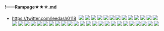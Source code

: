 #### !——Rampage★★☆.md
- https://twitter.com/leedash0118
![]()
![](https://pbs.twimg.com/media/EG4fu1SUEAA2KKv?format=jpg&name=4096x4096)
![](https://pbs.twimg.com/media/EGuXT6ZUEAAJxRD?format=jpg&name=4096x4096)
![](https://pbs.twimg.com/media/EGuXUOmU8AAK_DN?format=jpg&name=4096x4096)
![](https://pbs.twimg.com/media/EGpF9E6UUAA1FGn?format=jpg&name=4096x4096)
![](https://pbs.twimg.com/media/EGpF9YiU0AEr7zj?format=jpg&name=4096x4096)
![](https://pbs.twimg.com/media/EGj9y9VU0AAjgm9?format=jpg&name=4096x4096)
![](https://pbs.twimg.com/media/EGj9zn7UcAEfdNw?format=jpg&name=4096x4096)
![](https://pbs.twimg.com/media/EFv7DFSUwAE2r25?format=jpg&name=4096x4096)
![](https://pbs.twimg.com/media/ED458hzU8AAj5hf?format=jpg&name=4096x4096)
![](https://pbs.twimg.com/media/ED458TUUUAAsIWI?format=jpg&name=4096x4096)
![](https://pbs.twimg.com/media/EDzsNkiUYAEk6Pb?format=jpg&name=4096x4096)
![](https://pbs.twimg.com/media/EDuevPWU8AAzo2w?format=jpg&name=4096x4096)
![](https://pbs.twimg.com/media/EDuevjHU8AAnZhK?format=jpg&name=4096x4096)
![](https://pbs.twimg.com/media/EDpIsX1UUAIx9W5?format=jpg&name=4096x4096)
![](https://pbs.twimg.com/media/EDpIsxoVAAEVbRF?format=jpg&name=4096x4096)
![](https://pbs.twimg.com/media/EDfGZITU4AAC4Et?format=jpg&name=4096x4096)
![](https://pbs.twimg.com/media/EDfGZXnVUAAousd?format=jpg&name=4096x4096)
![](https://pbs.twimg.com/media/ECq6CvZU0AA5xLR?format=jpg&name=4096x4096)
![](https://pbs.twimg.com/media/ECq6DAUUIAAHWNz?format=jpg&name=4096x4096)
![](https://pbs.twimg.com/media/ECfyW07UcAU3ZgC?format=jpg&name=4096x4096)
![](https://pbs.twimg.com/media/ECMuF-FVUAAyfXS?format=jpg&name=4096x4096)
![](https://pbs.twimg.com/media/ECMuGLdUwAAK9Ra?format=jpg&name=4096x4096)
![](https://pbs.twimg.com/media/ECCtZYAVUAAVvcK?format=jpg&name=4096x4096)
![](https://pbs.twimg.com/media/ECCtZBQU4AELtv1?format=jpg&name=4096x4096)
![](https://pbs.twimg.com/media/EB4-qDdU4AIKpP-?format=jpg&name=4096x4096)
![](https://pbs.twimg.com/media/EByLJncUIAMBbPq?format=jpg&name=4096x4096)
![](https://pbs.twimg.com/media/EBjyD1dVUAA94wH?format=jpg&name=4096x4096)
![](https://pbs.twimg.com/media/D_F_VyAU4AAnbhA?format=jpg&name=4096x4096)
![](https://pbs.twimg.com/media/D_F_Vf5U4AAIANv?format=jpg&name=4096x4096)
![](https://pbs.twimg.com/media/D-7dmOQU0AAClmw?format=jpg&name=4096x4096)
![](https://pbs.twimg.com/media/D-lsmuDUwAANSGX?format=jpg&name=4096x4096)
![](https://pbs.twimg.com/media/D-lsnFdU8AAxlYY?format=jpg&name=4096x4096)
![](https://pbs.twimg.com/media/D-WXJWtU0AAH6nZ?format=jpg&name=4096x4096)
![](https://pbs.twimg.com/media/D9GKyZ7U8AIpX0I?format=jpg&name=4096x4096)
![](https://pbs.twimg.com/media/D8yeFXTW4AExyXC?format=jpg&name=4096x4096)
![](https://pbs.twimg.com/media/D8m70nfUYAE31Qk?format=jpg&name=4096x4096)
![](https://pbs.twimg.com/media/D8YQ_SJU8AYHq4l?format=jpg&name=4096x4096)
